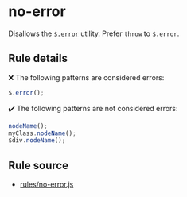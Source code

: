# no-error

Disallows the [`$.error`](https://api.jquery.com/jQuery.error/) utility. Prefer `throw` to `$.error`.

## Rule details

❌ The following patterns are considered errors:
```js
$.error();
```

✔️ The following patterns are not considered errors:
```js
nodeName();
myClass.nodeName();
$div.nodeName();
```
## Rule source

* [rules/no-error.js](../rules/no-error.js)
